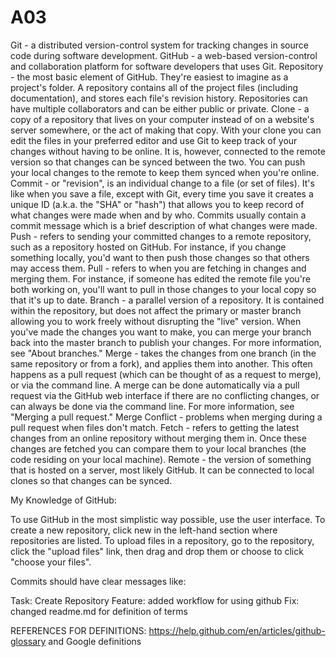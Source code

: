 # A03

Git - a distributed version-control system for tracking changes in source code during software development.
GitHub - a web-based version-control and collaboration platform for software developers that uses Git.
Repository - the most basic element of GitHub. They're easiest to imagine as a project's folder.  A repository contains all of the project files (including documentation), and stores each file's revision history. Repositories can have multiple collaborators and can be either public or private.
Clone - a copy of a repository that lives on your computer instead of on a website's server somewhere, or the act of making that copy. With your clone you can edit the files in your preferred editor and use Git to keep track of your changes without having to be online. It is, however, connected to the remote version so that changes can be synced between the two. You can push your local changes to the remote to keep them synced when you're online.
Commit - or "revision", is an individual change to a file (or set of files). It's like when you save a file, except with Git, every time you save it creates a unique ID (a.k.a. the "SHA" or "hash") that allows you to keep record of what changes were made when and by who. Commits usually contain a commit message which is a brief description of what changes were made.
Push - refers to sending your committed changes to a remote repository, such as a repository hosted on GitHub. For instance, if you change something locally, you'd want to then push those changes so that others may access them.
Pull -  refers to when you are fetching in changes and merging them. For instance, if someone has edited the remote file you're both working on, you'll want to pull in those changes to your local copy so that it's up to date.
Branch - a parallel version of a repository. It is contained within the repository, but does not affect the primary or master branch allowing you to work freely without disrupting the "live" version. When you've made the changes you want to make, you can merge your branch back into the master branch to publish your changes. For more information, see "About branches."
Merge -  takes the changes from one branch (in the same repository or from a fork), and applies them into another. This often happens as a pull request (which can be thought of as a request to merge), or via the command line. A merge can be done automatically via a pull request via the GitHub web interface if there are no conflicting changes, or can always be done via the command line. For more information, see "Merging a pull request."
Merge Conflict - problems when merging during a pull request when files don't match.
Fetch - refers to getting the latest changes from an online repository without merging them in. Once these changes are fetched you can compare them to your local branches (the code residing on your local machine).
Remote - the version of something that is hosted on a server, most likely GitHub. It can be connected to local clones so that changes can be synced.

My Knowledge of GitHub:

To use GitHub in the most simplistic way possible, use the user interface.
To create a new repository, click new in the left-hand section where repositories are listed.
To upload files in a repository, go to the repository, click the "upload files" link, then drag and drop them or choose to click "choose your files".


Commits should have clear messages like:

Task: Create Repository
Feature:  added workflow for using github
Fix:  changed readme.md for definition of terms


REFERENCES FOR DEFINITIONS: https://help.github.com/en/articles/github-glossary and Google definitions
